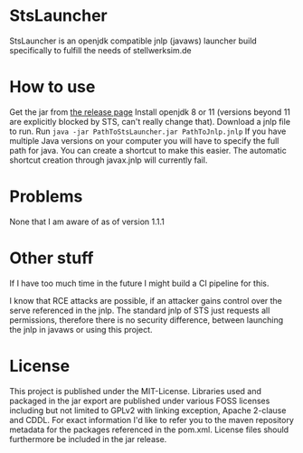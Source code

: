 # StsLauncher
StsLauncher is an openjdk compatible jnlp (javaws) launcher build specifically to fulfill the needs of stellwerksim.de
# How to use
Get the jar from [the release page](https://github.com/TheMinefighter/StsLauncher/releases/)
Install openjdk 8 or 11 (versions beyond 11 are explicitly blocked by STS, can't really change that).
Download a jnlp file to run.
Run `java -jar PathToStsLauncher.jar PathToJnlp.jnlp`
If you have multiple Java versions on your computer you will have to specify the full path for java.
You can create a shortcut to make this easier. The automatic shortcut creation through javax.jnlp will currently fail.
# Problems
None that I am aware of as of version 1.1.1
# Other stuff
If I have too much time in the future I might build a CI pipeline for this.

I know that RCE attacks are possible, if an attacker gains control over the serve referenced in the jnlp. The standard jnlp of STS just requests all permissions, therefore there is no security difference, between launching the jnlp in javaws or using this project.
# License
This project is published under the MIT-License. Libraries used and packaged in the jar export are published under various FOSS licenses including but not limited to GPLv2 with linking exception, Apache 2-clause and CDDL.
For exact information I'd like to refer you to the maven repository metadata for the packages referenced in the pom.xml. License files should furthermore be included in the jar release.
